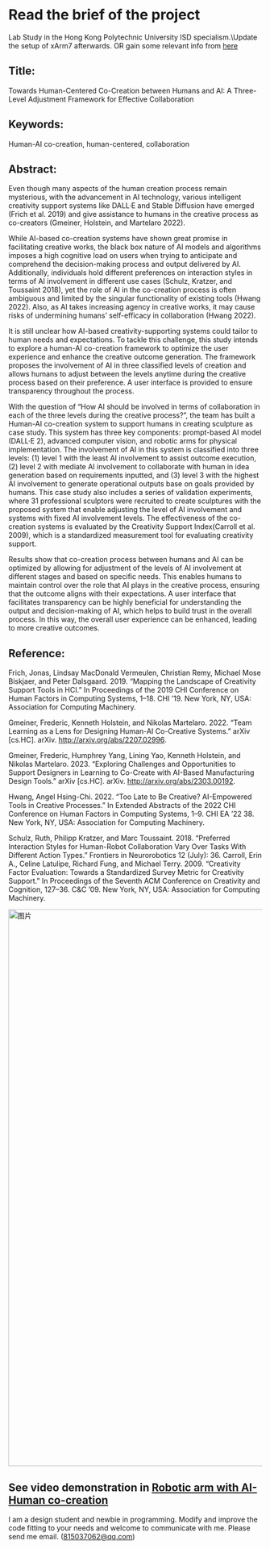 # Read the brief of the project 

Lab Study in the Hong Kong Polytechnic University ISD specialism.\Update the setup of xArm7 afterwards. OR gain some relevant info from [here](https://github.com/taomatoto/Robotic-Arm-Beginner-)

## Title:
Towards Human-Centered Co-Creation between Humans and AI: A Three-Level Adjustment Framework for Effective Collaboration

## Keywords:
Human-AI co-creation, human-centered, collaboration

## Abstract:
Even though many aspects of the human creation process remain mysterious, with the advancement in AI technology, various intelligent creativity support systems like DALL·E and Stable Diffusion have emerged (Frich et al. 2019) and give assistance to humans in the creative process as co-creators (Gmeiner, Holstein, and Martelaro 2022).

While AI-based co-creation systems have shown great promise in facilitating creative works, the black box nature of AI models and algorithms imposes a high cognitive load on users when trying to anticipate and comprehend the decision-making process and output delivered by AI. Additionally, individuals hold different preferences on interaction styles in terms of AI involvement in different use cases (Schulz, Kratzer, and Toussaint 2018), yet the role of AI in the co-creation process is often ambiguous and limited by the singular functionality of existing tools (Hwang 2022). Also, as AI takes increasing agency in creative works, it may cause risks of undermining humans’ self-efficacy in collaboration (Hwang 2022). 

It is still unclear how AI-based creativity-supporting systems could tailor to human needs and expectations. To tackle this challenge, this study intends to explore a human-AI co-creation framework to optimize the user experience and enhance the creative outcome generation. The framework proposes the involvement of AI in three classified levels of creation and allows humans to adjust between the levels anytime during the creative process based on their preference. A user interface is provided to ensure transparency throughout the process.

With the question of “How AI should be involved in terms of collaboration in each of the three levels during the creative process?”, the team has built a Human-AI co-creation system to support humans in creating sculpture as case study. This system has three key components: prompt-based AI model (DALL·E 2), advanced computer vision, and robotic arms for physical implementation. The involvement of AI in this system is classified into three levels: (1) level 1 with the least AI involvement to assist outcome execution, (2) level 2 with mediate AI involvement to collaborate with human in idea generation based on requirements inputted, and (3) level 3 with the highest AI involvement to generate operational outputs base on goals provided by humans. This case study also includes a series of validation experiments, where 31 professional sculptors were recruited to create sculptures with the proposed system that enable adjusting the level of AI involvement and systems with fixed AI involvement levels. The effectiveness of the co-creation systems is evaluated by the Creativity Support Index(Carroll et al. 2009), which is a standardized measurement tool for evaluating creativity support. 

Results show that co-creation process between humans and AI can be optimized by allowing for adjustment of the levels of AI involvement at different stages and based on specific needs. This enables humans to maintain control over the role that AI plays in the creative process, ensuring that the outcome aligns with their expectations. A user interface that facilitates transparency can be highly beneficial for understanding the output and decision-making of AI, which helps to build trust in the overall process. In this way, the overall user experience can be enhanced, leading to more creative outcomes.

## Reference:
Frich, Jonas, Lindsay MacDonald Vermeulen, Christian Remy, Michael Mose Biskjaer, and Peter Dalsgaard. 2019. “Mapping the Landscape of Creativity Support Tools in HCI.” In Proceedings of the 2019 CHI Conference on Human Factors in Computing Systems, 1–18. CHI ’19. New York, NY, USA: Association for Computing Machinery.

Gmeiner, Frederic, Kenneth Holstein, and Nikolas Martelaro. 2022. “Team Learning as a Lens for Designing Human-AI Co-Creative Systems.” arXiv [cs.HC]. arXiv. http://arxiv.org/abs/2207.02996.

Gmeiner, Frederic, Humphrey Yang, Lining Yao, Kenneth Holstein, and Nikolas Martelaro. 2023. “Exploring Challenges and Opportunities to Support Designers in Learning to Co-Create with AI-Based Manufacturing Design Tools.” arXiv [cs.HC]. arXiv. http://arxiv.org/abs/2303.00192.

Hwang, Angel Hsing-Chi. 2022. “Too Late to Be Creative? AI-Empowered Tools in Creative Processes.” In Extended Abstracts of the 2022 CHI Conference on Human Factors in Computing Systems, 1–9. CHI EA ’22 38. New York, NY, USA: Association for Computing Machinery.

Schulz, Ruth, Philipp Kratzer, and Marc Toussaint. 2018. “Preferred Interaction Styles for Human-Robot Collaboration Vary Over Tasks With Different Action Types.” Frontiers in Neurorobotics 12 (July): 36.
Carroll, Erin A., Celine Latulipe, Richard Fung, and Michael Terry. 2009. “Creativity Factor Evaluation: Towards a Standardized Survey Metric for Creativity Support.” In Proceedings of the Seventh ACM Conference on Creativity and Cognition, 127–36. C&C ’09. New York, NY, USA: Association for Computing Machinery.


<img width="1105" alt="图片" src="https://user-images.githubusercontent.com/103418623/234824294-9dda5c40-35cd-453f-bc47-0343990e8679.png">

## See video demonstration in [Robotic arm with AI-Human co-creation](https://www.bilibili.com/video/BV19z4y1a7Ms/?share_source=copy_web&vd_source=b7ddc9544cae898e3956d79e1784fb88)

I am a design student and newbie in programming. Modify and improve the code fitting to your needs and welcome to communicate with me. Please send me email. (815037062@qq.com)
